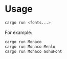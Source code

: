 # Usage

```bash
cargo run <fonts...>
```

For example:

```bash
cargo run Monaco
cargo run Monaco Menlo
cargo run Monaco GohuFont
```


